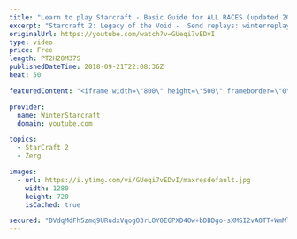 ```yaml
---
title: "Learn to play Starcraft - Basic Guide for ALL RACES (updated 2017) #2"
excerpt: "Starcraft 2: Legacy of the Void -  Send replays: winterreplays@gmail.com ( -- Watch live at https://www.twitch.tv/wintergaming"
originalUrl: https://youtube.com/watch?v=GUeqi7vEDvI
type: video
price: Free
length: PT2H28M37S
publishedDateTime: 2018-09-21T22:08:36Z
heat: 50

featuredContent: "<iframe width=\"800\" height=\"500\" frameborder=\"0\" src=\"https://www.youtube.com/embed/GUeqi7vEDvI\" allow=\"accelerometer; autoplay; encrypted-media; gyroscope; picture-in-picture\" allowfullscreen></iframe>"

provider:
  name: WinterStarcraft
  domain: youtube.com

topics:
  - StarCraft 2
  - Zerg

images:
  - url: https://i.ytimg.com/vi/GUeqi7vEDvI/maxresdefault.jpg
    width: 1280
    height: 720
    isCached: true

secured: "DVdqMdFh5zmq9URudxVqogO3rLOY0EGPXD4Ow+bDBDgo+sXMSI2vAOTT+WmMl+ial8WnfEPQRDHFANGDSgO5rnY01JCes5gjiqFWL3z3wEkbCGuLbx48rjRtt7XtJlv9wvI15v800Rrt03SYmyDcsUFhlXkydPAl73d/IlswP7kEZv5pkYReMvtdiJeXQ1O2OBabMtSxrk3WiXgJgyugKD6qmliw9fp1z6cV+41PC++3pYgx9x2AQkbXAViGS8WNuQRk8vfJBgP6xJY7ZCNfjmZmuej4sEOrktnsdd1dRnTJUm/vVNU1eEY3aCxOdeO2H20TVd+u2ek3OCZiSxxy6amQWx8ElVhZDwqHo9NDtX2tIGhqzbunutcF6rk75CiD5nfLy7ia+RAOXSjdshaHyt4sIt+speoonn8MExdyJdA=;31nwlX222HSU478w63cgLw=="
---
```


